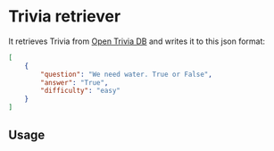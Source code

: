 # Trivia retriever

It retrieves Trivia from [Open Trivia DB](https://opentdb.com/) and writes it to
this json format:

```json
[
    {
        "question": "We need water. True or False",
        "answer": "True",
        "difficulty": "easy"
    }
]
```

## Usage

